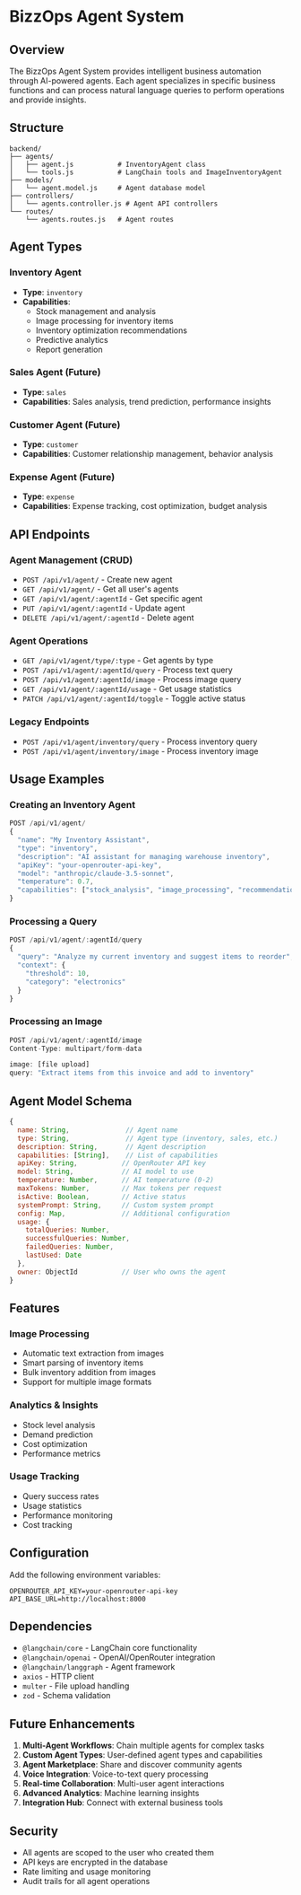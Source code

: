 # BizzOps Agent System

## Overview

The BizzOps Agent System provides intelligent business automation through AI-powered agents. Each agent specializes in specific business functions and can process natural language queries to perform operations and provide insights.

## Structure

```
backend/
├── agents/
│   ├── agent.js           # InventoryAgent class
│   └── tools.js           # LangChain tools and ImageInventoryAgent
├── models/
│   └── agent.model.js     # Agent database model
├── controllers/
│   └── agents.controller.js # Agent API controllers
└── routes/
    └── agents.routes.js   # Agent routes
```

## Agent Types

### Inventory Agent
- **Type**: `inventory`
- **Capabilities**: 
  - Stock management and analysis
  - Image processing for inventory items
  - Inventory optimization recommendations
  - Predictive analytics
  - Report generation

### Sales Agent (Future)
- **Type**: `sales`
- **Capabilities**: Sales analysis, trend prediction, performance insights

### Customer Agent (Future)
- **Type**: `customer`
- **Capabilities**: Customer relationship management, behavior analysis

### Expense Agent (Future)
- **Type**: `expense`
- **Capabilities**: Expense tracking, cost optimization, budget analysis

## API Endpoints

### Agent Management (CRUD)
- `POST /api/v1/agent/` - Create new agent
- `GET /api/v1/agent/` - Get all user's agents
- `GET /api/v1/agent/:agentId` - Get specific agent
- `PUT /api/v1/agent/:agentId` - Update agent
- `DELETE /api/v1/agent/:agentId` - Delete agent

### Agent Operations
- `GET /api/v1/agent/type/:type` - Get agents by type
- `POST /api/v1/agent/:agentId/query` - Process text query
- `POST /api/v1/agent/:agentId/image` - Process image query
- `GET /api/v1/agent/:agentId/usage` - Get usage statistics
- `PATCH /api/v1/agent/:agentId/toggle` - Toggle active status

### Legacy Endpoints
- `POST /api/v1/agent/inventory/query` - Process inventory query
- `POST /api/v1/agent/inventory/image` - Process inventory image

## Usage Examples

### Creating an Inventory Agent

```javascript
POST /api/v1/agent/
{
  "name": "My Inventory Assistant",
  "type": "inventory",
  "description": "AI assistant for managing warehouse inventory",
  "apiKey": "your-openrouter-api-key",
  "model": "anthropic/claude-3.5-sonnet",
  "temperature": 0.7,
  "capabilities": ["stock_analysis", "image_processing", "recommendations"]
}
```

### Processing a Query

```javascript
POST /api/v1/agent/:agentId/query
{
  "query": "Analyze my current inventory and suggest items to reorder",
  "context": {
    "threshold": 10,
    "category": "electronics"
  }
}
```

### Processing an Image

```javascript
POST /api/v1/agent/:agentId/image
Content-Type: multipart/form-data

image: [file upload]
query: "Extract items from this invoice and add to inventory"
```

## Agent Model Schema

```javascript
{
  name: String,              // Agent name
  type: String,              // Agent type (inventory, sales, etc.)
  description: String,       // Agent description
  capabilities: [String],    // List of capabilities
  apiKey: String,           // OpenRouter API key
  model: String,            // AI model to use
  temperature: Number,      // AI temperature (0-2)
  maxTokens: Number,        // Max tokens per request
  isActive: Boolean,        // Active status
  systemPrompt: String,     // Custom system prompt
  config: Map,              // Additional configuration
  usage: {
    totalQueries: Number,
    successfulQueries: Number,
    failedQueries: Number,
    lastUsed: Date
  },
  owner: ObjectId           // User who owns the agent
}
```

## Features

### Image Processing
- Automatic text extraction from images
- Smart parsing of inventory items
- Bulk inventory addition from images
- Support for multiple image formats

### Analytics & Insights
- Stock level analysis
- Demand prediction
- Cost optimization
- Performance metrics

### Usage Tracking
- Query success rates
- Usage statistics
- Performance monitoring
- Cost tracking

## Configuration

Add the following environment variables:

```env
OPENROUTER_API_KEY=your-openrouter-api-key
API_BASE_URL=http://localhost:8000
```

## Dependencies

- `@langchain/core` - LangChain core functionality
- `@langchain/openai` - OpenAI/OpenRouter integration
- `@langchain/langgraph` - Agent framework
- `axios` - HTTP client
- `multer` - File upload handling
- `zod` - Schema validation

## Future Enhancements

1. **Multi-Agent Workflows**: Chain multiple agents for complex tasks
2. **Custom Agent Types**: User-defined agent types and capabilities
3. **Agent Marketplace**: Share and discover community agents
4. **Voice Integration**: Voice-to-text query processing
5. **Real-time Collaboration**: Multi-user agent interactions
6. **Advanced Analytics**: Machine learning insights
7. **Integration Hub**: Connect with external business tools

## Security

- All agents are scoped to the user who created them
- API keys are encrypted in the database
- Rate limiting and usage monitoring
- Audit trails for all agent operations
